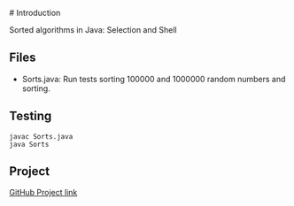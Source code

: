 # Introduction

Sorted algorithms in Java: Selection and Shell

## Files

- Sorts.java: Run tests sorting 100000 and 1000000 random numbers and sorting. 

## Testing

```
javac Sorts.java
java Sorts
```

## Project

[GitHub Project link](https://github.com/asancheza/sort-java)
